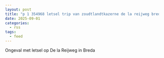 ```yaml
---
layout: post
title: "p 1 354968 letsel trip van zoudtlandtkazerne de la reijweg breda"
date: 2025-09-01
categories: 
  - rss
tags: 
  - feed
---
```


Ongeval met letsel op De la Reijweg in Breda
